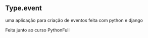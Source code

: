## Type.event

uma aplicação para criação de eventos feita com python e django

Feita junto ao curso PythonFull